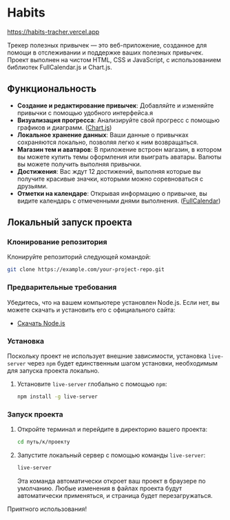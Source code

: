 # Habits

https://habits-tracher.vercel.app

Трекер полезных привычек — это веб-приложение, созданное для помощи в отслеживании и поддержке ваших полезных привычек. Проект выполнен на чистом HTML, CSS и JavaScript, с использованием библиотек FullCalendar.js и Chart.js.

## Функциональность

- **Создание и редактирование привычек**: Добавляйте и изменяйте привычки с помощью удобного интерфейса.я
- **Визуализация прогресса**: Анализируйте свой прогресс с помощью графиков и диаграмм. ([Chart.js](https://www.chartjs.org/))
- **Локальное хранение данных**: Ваши данные о привычках сохраняются локально, позволяя легко к ним возвращаться.
- **Магазин тем и аватаров**: В приложение встроен магазин, в котором вы можете купить темы оформления или выиграть аватары. Валюты вы можете получить выполняя привычки.
- **Достижения**: Вас ждут 12 достижений, выполняя которые вы получите красивые значки, которыми можно соревноваться с друзьями.
- **Отметки на календаре**: Открывая информацию о привычке, вы видите календарь с отмеченными днями выполнения. ([FullCalendar](https://fullcalendar.io/))

## Локальный запуск проекта

### Клонирование репозитория

Клонируйте репозиторий следующей командой:

```bash
git clone https://example.com/your-project-repo.git
```

### Предварительные требования

Убедитесь, что на вашем компьютере установлен Node.js. Если нет, вы можете скачать и установить его с официального сайта:

- [Скачать Node.js](https://nodejs.org/)

### Установка

Поскольку проект не использует внешние зависимости, установка `live-server` через `npm` будет единственным шагом установки, необходимым для запуска проекта локально.

1. Установите `live-server` глобально с помощью `npm`:

    ```bash
    npm install -g live-server
    ```

### Запуск проекта

1. Откройте терминал и перейдите в директорию вашего проекта:

    ```bash
    cd путь/к/проекту
    ```

2. Запустите локальный сервер с помощью команды `live-server`:

    ```bash
    live-server
    ```

    Эта команда автоматически откроет ваш проект в браузере по умолчанию. Любые изменения в файлах проекта будут автоматически применяться, и страница будет перезагружаться.

Приятного использования!
